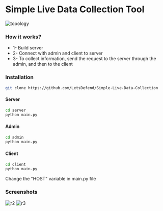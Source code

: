# Simple Live Data Collection Tool

![topology](https://github.com/omergunal/Simple-Live-Data-Collection/blob/master/img/1.PNG)

### How it works?

- 1- Build server
- 2- Connect with admin and client to server
- 3- To collect information, send the request to the server through the admin, and then to the client

### Installation
```bash
git clone https://github.com/LetsDefend/Simple-Live-Data-Collection
```

#### Server

```bash
cd server
python main.py
```

#### Admin

```bash
cd admin
python main.py
```

#### Client

```bash
cd client
python main.py
```


Change the "HOST" variable in main.py file


### Screenshots

![r2](https://github.com/omergunal/Simple-Live-Data-Collection/blob/master/img/2.PNG)
![r3](https://github.com/omergunal/Simple-Live-Data-Collection/blob/master/img/3.PNG)
